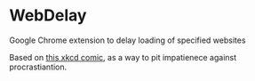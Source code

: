 # WebDelay
Google Chrome extension to delay loading of specified websites

Based on [this xkcd comic](xkcd.com/862/), as a way to pit impatienece against procrastiantion.
